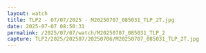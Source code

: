 ```yaml
---
layout: watch
title: TLP2 - 07/07/2025 - M20250707_085031_TLP_2T.jpg
date: 2025-07-07 08:50:31
permalink: /2025/07/07/watch/M20250707_085031_TLP_2
capture: TLP2/2025/202507/20250706/M20250707_085031_TLP_2T.jpg
---
```

